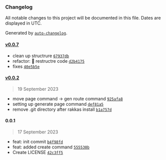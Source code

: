 ### Changelog

All notable changes to this project will be documented in this file. Dates are displayed in UTC.

Generated by [`auto-changelog`](https://github.com/CookPete/auto-changelog).

#### [v0.0.7](https://github.com/tigawanna/bonita/compare/v0.0.2...v0.0.7)

- clean up structrure [`67937db`](https://github.com/tigawanna/bonita/commit/67937dba3d3f79132be3c995c099ddc8bb4a7c06)
- refactor: :art: restructre code [`d2b4175`](https://github.com/tigawanna/bonita/commit/d2b41759521105c6bdf8952812c62ddb56c67913)
- fixes [`40e5b5e`](https://github.com/tigawanna/bonita/commit/40e5b5e8f97b7459517e459eebbbd373a88aefa8)

#### [v0.0.2](https://github.com/tigawanna/bonita/compare/0.0.1...v0.0.2)

> 19 September 2023

- move page command  -&gt; gen route command [`925afa8`](https://github.com/tigawanna/bonita/commit/925afa82ffd523a7b2119d6cab1994ab96cd49ee)
- setting up generate page command [`def81a5`](https://github.com/tigawanna/bonita/commit/def81a5c652ae824ea1aa6c1c1eb39c888b2e8b0)
- remove .git directory after rakkas install [`b1a757d`](https://github.com/tigawanna/bonita/commit/b1a757db0f3b69ce34010259a8a974dd7439aaa1)

#### 0.0.1

> 17 September 2023

- feat: init commit [`b4f98fd`](https://github.com/tigawanna/bonita/commit/b4f98fd1e7eb9243ac6403086b7ee4ef21b11b0f)
- feat: added create command [`555530b`](https://github.com/tigawanna/bonita/commit/555530b2be61458494b92971c593308071331177)
- Create LICENSE [`42c3ff5`](https://github.com/tigawanna/bonita/commit/42c3ff56a66ecc3c60f617431e3419a7324115f2)
